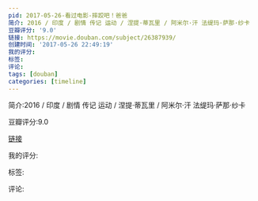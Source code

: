 ```yaml
---
pid: 2017-05-26-看过电影-摔跤吧！爸爸
简介: 2016 / 印度 / 剧情 传记 运动 / 涅提·蒂瓦里 / 阿米尔·汗 法缇玛·萨那·纱卡
豆瓣评分: '9.0'
链接: https://movie.douban.com/subject/26387939/
创建时间: '2017-05-26 22:49:19'
我的评分:
标签:
评论:
tags: [douban]
categories: [timeline]
---
```

简介:2016 / 印度 / 剧情 传记 运动 / 涅提·蒂瓦里 / 阿米尔·汗 法缇玛·萨那·纱卡

豆瓣评分:9.0

[链接](https://movie.douban.com/subject/26387939/)

我的评分:

标签:

评论:

